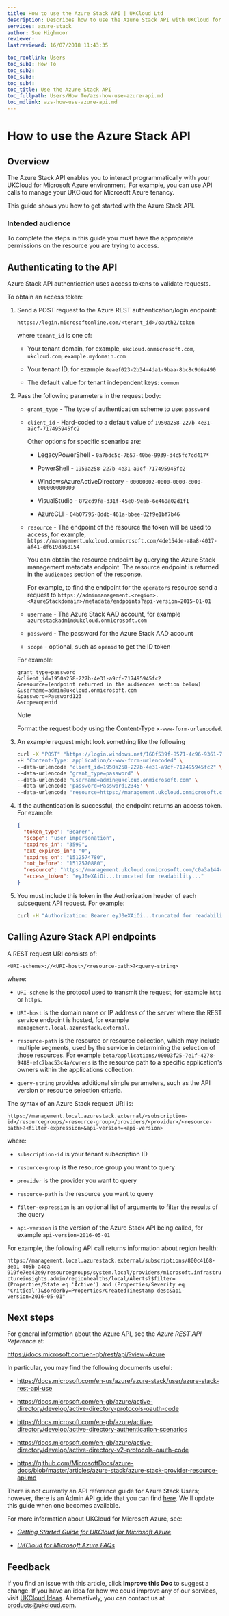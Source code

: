 ```yaml
---
title: How to use the Azure Stack API | UKCloud Ltd
description: Describes how to use the Azure Stack API with UKCloud for Microsoft Azure
services: azure-stack
author: Sue Highmoor
reviewer:
lastreviewed: 16/07/2018 11:43:35

toc_rootlink: Users
toc_sub1: How To
toc_sub2:
toc_sub3:
toc_sub4:
toc_title: Use the Azure Stack API
toc_fullpath: Users/How To/azs-how-use-azure-api.md
toc_mdlink: azs-how-use-azure-api.md
---
```


# How to use the Azure Stack API

## Overview

The Azure Stack API enables you to interact programmatically with your UKCloud for Microsoft Azure environment. For example, you can use API calls to manage your UKCloud for Microsoft Azure tenancy.

This guide shows you how to get started with the Azure Stack API.

### Intended audience

To complete the steps in this guide you must have the appropriate permissions on the resource you are trying to access.

## Authenticating to the API

Azure Stack API authentication uses access tokens to validate requests.

To obtain an access token:

1. Send a POST request to the Azure REST authentication/login endpoint:

    `https://login.microsoftonline.com/<tenant_id>/oauth2/token`

    where `tenant_id` is one of:

    - Your tenant domain, for example, `ukcloud.onmicrosoft.com`, `ukcloud.com`, `example.mydomain.com`

    - Your tenant ID, for example `8eaef023-2b34-4da1-9baa-8bc8c9d6a490`

    - The default value for tenant independent keys: `common`

2. Pass the following parameters in the request body:

    - `grant_type` - The type of authentication scheme to use: `password`

    - `client_id` - Hard-coded to a default value of `1950a258-227b-4e31-a9cf-717495945fc2`

        Other options for specific scenarios are:

        - LegacyPowerShell - `0a7bdc5c-7b57-40be-9939-d4c5fc7cd417*`

        - PowerShell - `1950a258-227b-4e31-a9cf-717495945fc2`

        - WindowsAzureActiveDirectory - `00000002-0000-0000-c000-000000000000`

        - VisualStudio - `872cd9fa-d31f-45e0-9eab-6e460a02d1f1`

        - AzureCLI - `04b07795-8ddb-461a-bbee-02f9e1bf7b46`

    - `resource` - The endpoint of the resource the token will be used to access, for example,
    `https://management.ukcloud.onmicrosoft.com/4de154de-a8a8-4017-af41-df619da68154`

        You can obtain the resource endpoint by querying the Azure Stack management metadata endpoint. The resource endpoint is returned in the `audiences` section of the response.

        For example, to find the endpoint for the `operators` resource send a request to `https://adminmanagement.<region>.<AzureStackdomain>/metadata/endpoints?api-version=2015-01-01`

    - `username` - The Azure Stack AAD account, for example `azurestackadmin@ukcloud.onmicrosoft.com`

    - `password` - The password for the Azure Stack AAD account

    - `scope` - optional, such as `openid` to get the ID token

    For example:

    ```http
    grant_type=password
    &client_id=1950a258-227b-4e31-a9cf-717495945fc2
    &resource=(endpoint returned in the audiences section below)
    &username=admin@ukcloud.onmicrosoft.com
    &password=Password123
    &scope=openid
    ```

    > [!NOTE]
    > Format the request body using the Content-Type `x-www-form-urlencoded`.

3. An example request might look something like the following

    ```bash
    curl -X "POST" "https://login.windows.net/160f539f-8571-4c96-9361-797645c24e75/oauth2/token" \
    -H "Content-Type: application/x-www-form-urlencoded" \
    --data-urlencode "client_id=1950a258-227b-4e31-a9cf-717495945fc2" \
    --data-urlencode "grant_type=password" \
    --data-urlencode "username=admin@ukcloud.onmicrosoft.com" \
    --data-urlencode 'password=Password12345' \
    --data-urlencode "resource=https://management.ukcloud.onmicrosoft.com/c0a3a144-57ae-42e2-a5da-19e945a25deb"

4. If the authentication is successful, the endpoint returns an access token. For example:

    ```json
    {
      "token_type": "Bearer",
      "scope": "user_impersonation",
      "expires_in": "3599",
      "ext_expires_in": "0",
      "expires_on": "1512574780",
      "not_before": "1512570880",
      "resource": "https://management.ukcloud.onmicrosoft.com/c0a3a144-57ae-42e2-a5da-19e945a25deb",
      "access_token": "eyJ0eXAiOi...truncated for readability..."
    }
    ```

5. You must include this token in the Authorization header of each subsequent API request. For example:

    ```bash
    curl -H "Authorization: Bearer eyJ0eXAiOi...truncated for readability..." 'https://management.local.azurestack.external/subscriptions?api-version=2016-05-01'
    ```

## Calling Azure Stack API endpoints

A REST request URI consists of:

`<URI-scheme>://<URI-host>/<resource-path>?<query-string>`

where:

- `URI-scheme` is the protocol used to transmit the request, for example `http` or `https`.

- `URI-host` is the domain name or IP address of the server where the REST service endpoint is hosted, for example `management.local.azurestack.external`.

- `resource-path` is the resource or resource collection, which may include multiple segments, used by the service in determining the selection of those resources. For example `beta/applications/00003f25-7e1f-4278-9488-efc7bac53c4a/owners` is the resource path to a specific application's owners within the applications collection.

- `query-string` provides additional simple parameters, such as the API version or resource selection criteria.

The syntax of an Azure Stack request URI is:

`https://management.local.azurestack.external/<subscription-id>/resourcegroups/<resource-group>/providers/<provider>/<resource-path>?<filter-expression>&api-version=<api-version>`

where:

- `subscription-id` is your tenant subscription ID

- `resource-group` is the resource group you want to query

- `provider` is the provider you want to query

- `resource-path` is the resource you want to query

- `filter-expression` is an optional list of arguments to filter the results of the query

- `api-version` is the version of the Azure Stack API being called, for example `api-version=2016-05-01`

For example, the following API call returns information about region health:

`https://management.local.azurestack.external/subscriptions/800c4168-3eb1-405b-a4ca-919fe7ee42e9/resourcegroups/system.local/providers/microsoft.infrastructureinsights.admin/regionhealths/local/Alerts?$filter=(Properties/State eq 'Active') and (Properties/Severity eq 'Critical')&$orderby=Properties/CreatedTimestamp desc&api-version=2016-05-01"`

## Next steps

For general information about the Azure API, see the *Azure REST API Reference* at:

<https://docs.microsoft.com/en-gb/rest/api/?view=Azure>

In particular, you may find the following documents useful:

- <https://docs.microsoft.com/en-us/azure/azure-stack/user/azure-stack-rest-api-use>

- <https://docs.microsoft.com/en-gb/azure/active-directory/develop/active-directory-protocols-oauth-code>

- <https://docs.microsoft.com/en-gb/azure/active-directory/develop/active-directory-authentication-scenarios>

- <https://docs.microsoft.com/en-gb/azure/active-directory/develop/active-directory-v2-protocols-oauth-code>

- <https://github.com/MicrosoftDocs/azure-docs/blob/master/articles/azure-stack/azure-stack-provider-resource-api.md>

There is not currently an API reference guide for Azure Stack Users; however, there is an Admin API guide that you can find [here]("https://docs.microsoft.com/en-us/rest/api/azure-stack/"). We'll update this guide when one becomes available.

For more information about UKCloud for Microsoft Azure, see:

- [*Getting Started Guide for UKCloud for Microsoft Azure*](azs-gs.md)

- [*UKCloud for Microsoft Azure FAQs*](azs-faq.md)

## Feedback

If you find an issue with this article, click **Improve this Doc** to suggest a change. If you have an idea for how we could improve any of our services, visit [UKCloud Ideas](https://ideas.ukcloud.com). Alternatively, you can contact us at <products@ukcloud.com>.
